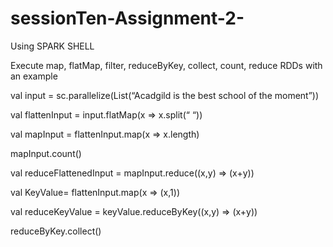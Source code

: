 # sessionTen-Assignment-2-

Using SPARK SHELL

Execute map, flatMap, filter, reduceByKey, collect, count, reduce RDDs with an example 


val input = sc.parallelize(List(“Acadgild is the best school of the moment”))

val flattenInput = input.flatMap(x => x.split(“  “))

val  mapInput = flattenInput.map(x => x.length)

mapInput.count()

val reduceFlattenedInput = mapInput.reduce((x,y) => (x+y))

val KeyValue= flattenInput.map(x => (x,1))

val reduceKeyValue  = keyValue.reduceByKey((x,y) => (x+y))

reduceByKey.collect()
